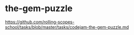 # the-gem-puzzle
https://github.com/rolling-scopes-school/tasks/blob/master/tasks/codejam-the-gem-puzzle.md
